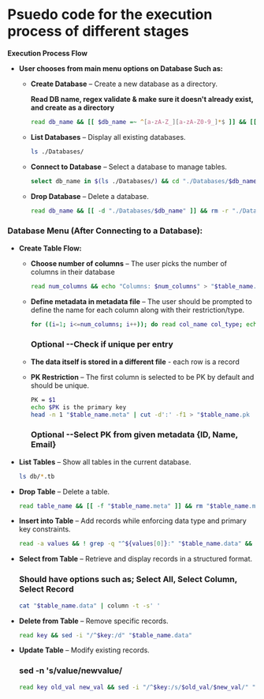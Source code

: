# Psuedo code for the execution process of different stages
**Execution Process Flow**

- **User chooses from main menu options on Database Such as:**
    - **Create Database** – Create a new database as a directory.

        **Read DB name, regex validate & make sure it doesn't already exist, and create as a directory**
        ```bash 
        read db_name && [[ $db_name =~ ^[a-zA-Z_][a-zA-Z0-9_]*$ ]] && [[ ! -d "./Databases/$db_name" ]] && mkdir "./Databases/$db_name"
        ```
        
    - **List Databases** – Display all existing databases.
        ```bash 
        ls ./Databases/
        ```
    - **Connect to Database** – Select a database to manage tables.
        ```bash 
        select db_name in $(ls ./Databases/) && cd "./Databases/$db_name"
        ```
    - **Drop Database** – Delete a database.
        ```bash 
        read db_name && [[ -d "./Databases/$db_name" ]] && rm -r "./Databases/$db_name"
        ```


### **Database Menu (After Connecting to a Database):**
- **Create Table Flow:**

    - **Choose number of columns** – The user picks the number of columns in their database
        ```bash 
        read num_columns && echo "Columns: $num_columns" > "$table_name.meta"
        ```


    - **Define metadata in metadata file** – The user should be prompted to define the name for each column along with their restriction/type.
        ```bash 
        for ((i=1; i<=num_columns; i++)); do read col_name col_type; echo "$col_name:$col_type" >> "$table_name.meta"; done 
        ```
        ### Optional --Check if unique per entry
        

    - **The data itself is stored in a different file** - each row is a record

    - **PK Restriction** – The first column is selected to be PK by default and should be unique.
        ```bash 
        PK = $1
        echo $PK is the primary key
        head -n 1 "$table_name.meta" | cut -d':' -f1 > "$table_name.pk
        ```
        ### Optional --Select PK from given metadata {ID, Name, Email}


- **List Tables** – Show all tables in the current database.
    ```bash
    ls db/*.tb
    ```

- **Drop Table** – Delete a table.
    ```bash
    read table_name && [[ -f "$table_name.meta" ]] && rm "$table_name.meta" "$table_name.data"
    ```

- **Insert into Table** – Add records while enforcing data type and primary key constraints.
    ```bash
    read -a values && ! grep -q "^${values[0]}:" "$table_name.data" && echo "${values[@]}" >> "$table_name.data"
    ```


- **Select from Table** – Retrieve and display records in a structured format.
    ### Should have options such as; Select All, Select Column, Select Record
    ```bash
    cat "$table_name.data" | column -t -s' '
    ```

- **Delete from Table** – Remove specific records.
    ```bash
    read key && sed -i "/^$key:/d" "$table_name.data"
    ```

- **Update Table** – Modify existing records.
    ### sed -n 's/value/newvalue/
    ```bash
    read key old_val new_val && sed -i "/^$key:/s/$old_val/$new_val/" "$table_name.data"
    ```

